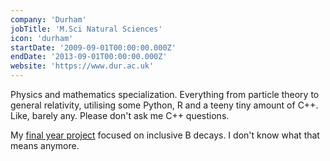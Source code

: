 ```yaml
---
company: 'Durham'
jobTitle: 'M.Sci Natural Sciences'
icon: 'durham'
startDate: '2009-09-01T00:00:00.000Z'
endDate: '2013-09-01T00:00:00.000Z'
website: 'https://www.dur.ac.uk'
---
```


Physics and mathematics specialization. Everything from particle theory to general relativity, utilising some Python, R and a teeny tiny amount of C++. Like, barely any. Please don't ask me C++ questions.

My [final year project](/assets/about/durham-final-year-project.pdf) focused on inclusive B decays. I don't know what that means anymore.
